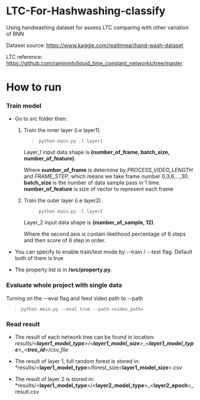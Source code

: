 # LTC-For-Hashwashing-classify
Using handwashing dataset for assess LTC comparing with other variation of RNN

Dataset source: https://www.kaggle.com/realtimear/hand-wash-dataset

LTC reference: https://github.com/raminmh/liquid_time_constant_networks/tree/master

# How to run

### Train model

- Go to src folder then:
    1. Train the inner layer (i.e layer1).

        > `python main.py -l layer1`

        Layer_1 input data shape is **(number_of_frame, batch_size, number_of_feature)**. 
        
        Where **number_of_frame** is determine by *PROCESS_VIDEO_LENGTH* and *FRAME_STEP*, which means we take frame number 0,3,6,...,30. **batch_size** is the number of data sample pass in 1 time. **number_of_feature** is size of vector to represent each frame
    2. Train the outer layer (i.e layer2). 

        > `python main.py -l layer2`

        Layer_2 input data shape is **(number_of_sample, 12)**.

        Where the second axis is contain likelihood percentage of 6 steps and then score of 6 step in order.
        
- You can specify to enable train/test mode by --train / --test flag. Default both of them is true

- The property list is in **/src/property.py**. 

### Evaluate whole project with single data  
Turning on the --eval flag and feed video path to --path

> `python main.py --eval true --path <video_path>`

### Read result
* The result of each network tree can be found in location: *results/<**layer1_model_type**>/<**layer1_model_size**>\_<**layer1_model_type**>\_<**tree_id**>/csv_file*

* The result of layer 1, full random forest is stored in: *results/<**layer1_model_type**>/forest_size<**layer1_model_size**>.csv

* The result of layer 2 is stored in: *results/<**layer1_model_type**>/<**layer2_model_type**>\_<**layer2_epoch**>_result.csv